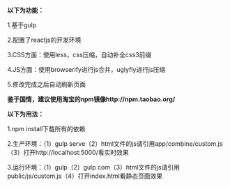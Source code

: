 
**以下为功能：**

1.基于gulp


2.配置了reactjs的开发环境


3.CSS方面：使用less，css压缩，自动补全css3前缀


4.JS方面：使用browserify进行js合并，uglyfly进行js压缩


5.修改完成之后自动刷新页面



**鉴于国情，建议使用淘宝的npm镜像http://npm.taobao.org/**

**以下为用法：**

1.npm install下载所有的依赖


2.生产环境：（1）gulp serve（2）html文件的js请引用app/combine/custom.js（3）打开http://localhost:5000/看实时效果


3.运行环境：（1）gulp（2）gulp com（3）html文件的js请引用public/js/custom.js（4）打开index.html看静态页面效果
